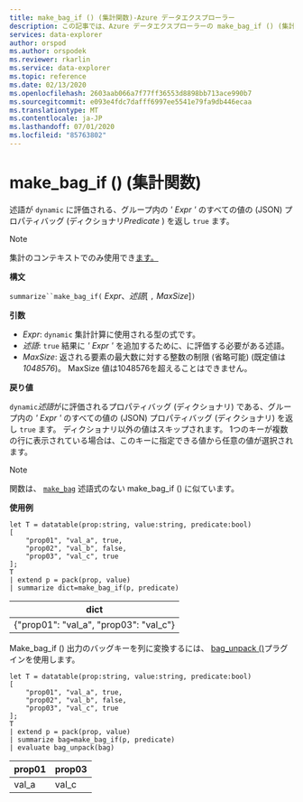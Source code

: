 ```yaml
---
title: make_bag_if () (集計関数)-Azure データエクスプローラー
description: この記事では、Azure データエクスプローラーの make_bag_if () (集計関数) について説明します。
services: data-explorer
author: orspod
ms.author: orspodek
ms.reviewer: rkarlin
ms.service: data-explorer
ms.topic: reference
ms.date: 02/13/2020
ms.openlocfilehash: 2603aab066a7f77ff36553d8898bb713ace990b7
ms.sourcegitcommit: e093e4fdc7dafff6997ee5541e79fa9db446ecaa
ms.translationtype: MT
ms.contentlocale: ja-JP
ms.lasthandoff: 07/01/2020
ms.locfileid: "85763802"
---
```

# <a name="make_bag_if-aggregation-function"></a>make_bag_if () (集計関数)

述語が `dynamic` に評価される、グループ内の *' Expr '* のすべての値の (JSON) プロパティバッグ (ディクショナリ*Predicate* ) を返し `true` ます。

> [!NOTE]
> 集計のコンテキストでのみ使用でき[ます。](summarizeoperator.md)

**構文**

`summarize``make_bag_if(` *Expr*、*述語*[ `,` *MaxSize*]`)`

**引数**

* *Expr*: `dynamic` 集計計算に使用される型の式です。
* *述語*: `true` 結果に *' Expr '* を追加するために、に評価する必要がある述語。
* *MaxSize*: 返される要素の最大数に対する整数の制限 (省略可能) (既定値は*1048576*)。 MaxSize 値は1048576を超えることはできません。

**戻り値**

`dynamic`*述語*がに評価されるプロパティバッグ (ディクショナリ) である、グループ内の *' Expr '* のすべての値の (JSON) プロパティバッグ (ディクショナリ) を返し `true` ます。
ディクショナリ以外の値はスキップされます。
1つのキーが複数の行に表示されている場合は、このキーに指定できる値から任意の値が選択されます。

> [!NOTE]
> 関数は、 [`make_bag`](./make-bag-aggfunction.md) 述語式のない make_bag_if () に似ています。

**使用例**

```kusto
let T = datatable(prop:string, value:string, predicate:bool)
[
    "prop01", "val_a", true,
    "prop02", "val_b", false,
    "prop03", "val_c", true
];
T
| extend p = pack(prop, value)
| summarize dict=make_bag_if(p, predicate)

```

|dict|
|----|
|{"prop01": "val_a", "prop03": "val_c"} |

Make_bag_if () 出力のバッグキーを列に変換するには、 [bag_unpack ()](bag-unpackplugin.md)プラグインを使用します。 

```kusto
let T = datatable(prop:string, value:string, predicate:bool)
[
    "prop01", "val_a", true,
    "prop02", "val_b", false,
    "prop03", "val_c", true
];
T
| extend p = pack(prop, value)
| summarize bag=make_bag_if(p, predicate)
| evaluate bag_unpack(bag)

```

|prop01|prop03|
|---|---|
|val_a|val_c|
